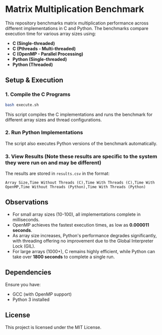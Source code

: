 # Matrix Multiplication Benchmark

This repository benchmarks matrix multiplication performance across different implementations in C and Python. The benchmarks compare execution time for various array sizes using:

- **C (Single-threaded)**
- **C (Pthreads - Multi-threaded)**
- **C (OpenMP - Parallel Processing)**
- **Python (Single-threaded)**
- **Python (Threaded)**

## Setup & Execution

### 1. Compile the C Programs
```bash
bash execute.sh
```
This script compiles the C implementations and runs the benchmark for different array sizes and thread configurations.

### 2. Run Python Implementations
The script also executes Python versions of the benchmark automatically.

### 3. View Results (Note these results are specific to the system they were run on and may be different)
The results are stored in `results.csv` in the format:
```
Array Size,Time Without Threads (C),Time With Threads (C),Time With OpenMP,Time Without Threads (Python),Time With Threads (Python)
```

## Observations
- For small array sizes (10-100), all implementations complete in milliseconds.
- OpenMP achieves the fastest execution times, as low as **0.000011 seconds**.
- As array size increases, Python's performance degrades significantly, with threading offering no improvement due to the Global Interpreter Lock (GIL).
- For large arrays (1000+), C remains highly efficient, while Python can take over **1800 seconds** to complete a single run.

## Dependencies
Ensure you have:
- GCC (with OpenMP support)
- Python 3 installed

## License
This project is licensed under the MIT License.

